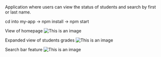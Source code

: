 Application where users can view the status of students and search by first or last name.


cd into my-app -> npm install -> npm start

View of homepage
![This is an image](https://github.com/tennaaro/student-profile-7893/blob/main/my-app/images/Screen%20Shot%202022-02-11%20at%2010.18.58%20PM.png?raw=true)
  
Expanded view of students grades
![This is an image](https://github.com/tennaaro/student-profile-7893/blob/main/my-app/images/Screen%20Shot%202022-02-11%20at%2010.19.13%20PM.png?raw=true)

Search bar feature
![This is an image](https://github.com/tennaaro/student-profile-7893/blob/main/my-app/images/Screen%20Shot%202022-02-11%20at%2010.19.29%20PM.png?raw=true)

